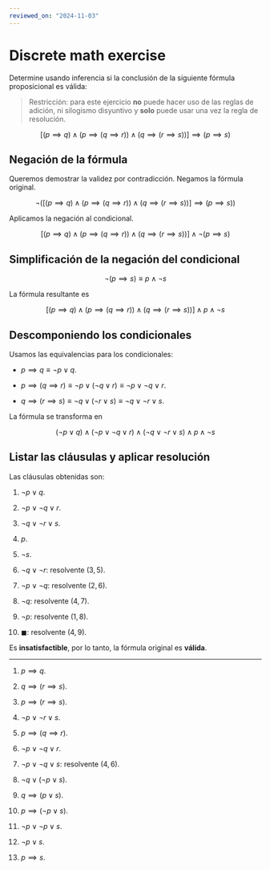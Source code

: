 ```yaml
---
reviewed_on: "2024-11-03"
---
```


# Discrete math exercise

Determine usando inferencia si la conclusión de la siguiente fórmula proposicional es válida:

> Restricción: para este ejercicio **no** puede hacer uso de las reglas de adición, ni silogismo disyuntivo y **solo** puede usar una vez la regla de resolución.

$$
[(p \implies q) \land (p \implies (q \implies r)) \land (q \implies (r \implies s))] \implies (p \implies s)
$$

## Negación de la fórmula

Queremos demostrar la validez por contradicción. Negamos la fórmula original.

$$
\neg \left( [(p \implies q) \land (p \implies (q \implies r)) \land (q \implies (r \implies s))] \implies (p \implies s) \right)
$$

Aplicamos la negación al condicional.

$$
[(p \implies q) \land (p \implies (q \implies r)) \land (q \implies (r \implies s))] \land \neg(p \implies s)
$$

## Simplificación de la negación del condicional

$$
\neg(p \implies s) \equiv p \land \neg s
$$

La fórmula resultante es

$$ [(p \implies q) \land (p \implies (q \implies r)) \land (q \implies (r \implies s))] \land p \land \neg s
$$

## Descomponiendo los condicionales

Usamos las equivalencias para los condicionales:

- $p \implies q \equiv \neg p \lor q$.

- $p \implies (q \implies r) \equiv \neg p \lor (\neg q \lor r) \equiv \neg p \lor \neg q \lor r$.

- $q \implies (r \implies s) \equiv \neg q \lor (\neg r \lor s) \equiv \neg q \lor \neg r \lor s$.

La fórmula se transforma en

$$
(\neg p \lor q) \land (\neg p \lor \neg q \lor r) \land (\neg q \lor \neg r \lor s) \land p \land \neg s
$$

## Listar las cláusulas y aplicar resolución

Las cláusulas obtenidas son:

1. $\neg p \lor q$.

2. $\neg p \lor \neg q \lor r$.

3. $\neg q \lor \neg r \lor s$.

4. $p$.

5. $\neg s$.

6. $\neg q \lor \neg r$: resolvente $(3,5)$.

7. $\neg p \lor \neg q$: resolvente $(2,6)$.

8. $\neg q$: resolvente $(4,7)$.

9. $\neg p$: resolvente $(1,8)$.

10. $\blacksquare$: resolvente $(4,9)$.

Es **insatisfactible**, por lo tanto, la fórmula original es **válida**.

---

1. $p \implies q$.

2. $q \implies (r \implies s)$.

3. $p \implies (r \implies s)$.

4. $\neg p \lor \neg r \lor s$.

5. $p \implies (q \implies r)$.

6. $\neg p \lor \neg q \lor r$.

7. $\neg p \lor \neg q \lor s$: resolvente $(4,6)$.

8. $\neg q \lor (\neg p \lor s)$.

9. $q \implies (p \lor s)$.

10. $p \implies (\neg p \lor s)$.

11. $\neg p \lor \neg p \lor s$.

12. $\neg p \lor s$.

13. $p \implies s$.
